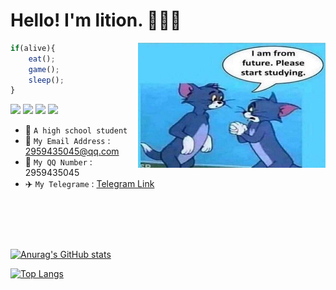 # Hello! I'm lition. 🥰🥰🥰

<img src="https://raw.githubusercontent.com/lition802/lition802/main/study.jpg" width = "300" height = "200" alt="study" style="display:inline-block;float:right"/>

``` js
if(alive){
    eat();
    game();
    sleep();
}
```


[![](https://img.shields.io/badge/OS-Ubuntu%20Linux-33aadd?style=flat-square&logo=ubuntu&logoColor=ffffff)](https://www.archlinux.org/)
[![](https://img.shields.io/badge/xiaomi-CC9-f5010c?style=flat-square&logo=xiaomi&logoColor=ffffff)](https://www.mi.com/)
[![](https://img.shields.io/badge/-Nodejs-007396?style=flat-square&logo=javascript&logoColor=ffffff)]()
[![](https://img.shields.io/badge/Game-Minecraft%20Bedrock-33aadd?style=flat-square&logo=minecraft&logoColor=ffffff)](https://minecraft.net/)

- 🏫 `A high school student`
- 📧 `My Email Address` : 2959435045@qq.com
- 🐧 `My QQ Number` : 2959435045
- ✈️ `My Telegrame` : [Telegram Link](t.me/Lition)

<div style="margin-top:90px">

[![Anurag's GitHub stats](https://github-readme-stats.vercel.app/api?username=Lition802&show_icons=true)](https://github.com/Lition802)


[![Top Langs](https://github-readme-stats.vercel.app/api/top-langs/?username=Lition802&layout=compact)](https://github.com/Lition802)

</div>
